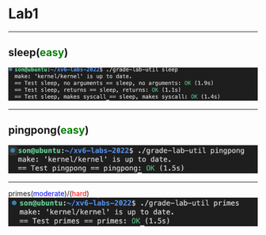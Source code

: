 # Lab1

---
## sleep(<span style="color:#008000">easy</span>)
![sleep](./sleep.png)

---
## pingpong(<span style="color:#008000">easy</span>)
![pingpong](./pingpong.png)

--- 
primes(<span style="color:#0000ff">moderate</span>)/(<span style="color:red">hard</span>)
![primes](./primes.png)

